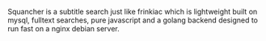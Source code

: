 Squancher is a subtitle search just like frinkiac which is lightweight built on mysql, fulltext searches, pure javascript and
a golang backend designed to run fast on a nginx debian server.
